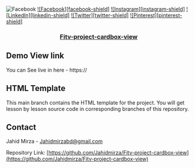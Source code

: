 ![Facebook](https://img.shields.io/badge/Face-book-blue.svg)
[![Facebook][facebook-shield]][facebook-url]
[![Instagram][instagram-shield]][instagram-url]
[![LinkedIn][linkedin-shield]][linkedin-url]
[![Twitter][twitter-shield]][twitter-url]
[![Pinterest][pinterest-shield]][pinterest-url]


<p align="center">
  <h3 align="center"><a href="https://github.com/Jahidmirza/Fitv-project-cardbox-view">Fitv-project-cardbox-view</a></h3>

## Demo View link

You can  See live in here - https://

## HTML Template

This main branch contains the HTML template for the project. You will get lesson by lesson source code in corresponding branches of this repository.

<!-- CONTACT -->

## Contact

Jahid Mirza - [Jahidmirzabd@gmail.com](mailto:Jahidmirzabd@gmail.com)

Repository Link: [https://github.com/Jahidmirza/Fitv-project-cardbox-view](https://github.com/Jahidmirza/Fitv-project-cardbox-view)



<!-- MARKDOWN LINKS TO GET IN TOUCH -->
[linkedin-url]: https://www.linkedin.com/jahidmirzabd
[facebook-url]: https://www.facebook.com/itzjahidmirza
[instagram-url]: https://www.instagram.com/jahidmirza
[twitter-url]: https://twitter.com/webmirzabd
[pinterest-url]: https://www.pinterest.com/webmirzabd

